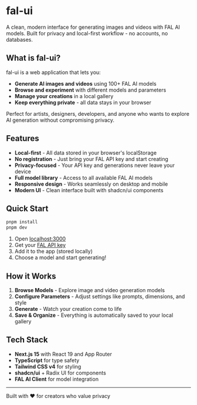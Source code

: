 # fal-ui

A clean, modern interface for generating images and videos with FAL AI models. Built for privacy and local-first workflow - no accounts, no databases.

## What is fal-ui?

fal-ui is a web application that lets you:

- **Generate AI images and videos** using 100+ FAL AI models
- **Browse and experiment** with different models and parameters
- **Manage your creations** in a local gallery
- **Keep everything private** - all data stays in your browser

Perfect for artists, designers, developers, and anyone who wants to explore AI generation without compromising privacy.

## Features

- **Local-first** - All data stored in your browser's localStorage
- **No registration** - Just bring your FAL API key and start creating
- **Privacy-focused** - Your API key and generations never leave your device
- **Full model library** - Access to all available FAL AI models
- **Responsive design** - Works seamlessly on desktop and mobile
- **Modern UI** - Clean interface built with shadcn/ui components

## Quick Start

```bash
pnpm install
pnpm dev
```

1. Open [localhost:3000](http://localhost:3000)
2. Get your [FAL API key](https://fal.ai/dashboard/keys)
3. Add it to the app (stored locally)
4. Choose a model and start generating!

## How it Works

1. **Browse Models** - Explore image and video generation models
2. **Configure Parameters** - Adjust settings like prompts, dimensions, and style
3. **Generate** - Watch your creation come to life
4. **Save & Organize** - Everything is automatically saved to your local gallery

## Tech Stack

- **Next.js 15** with React 19 and App Router
- **TypeScript** for type safety
- **Tailwind CSS v4** for styling
- **shadcn/ui** + Radix UI for components
- **FAL AI Client** for model integration

---

Built with ♥️ for creators who value privacy
